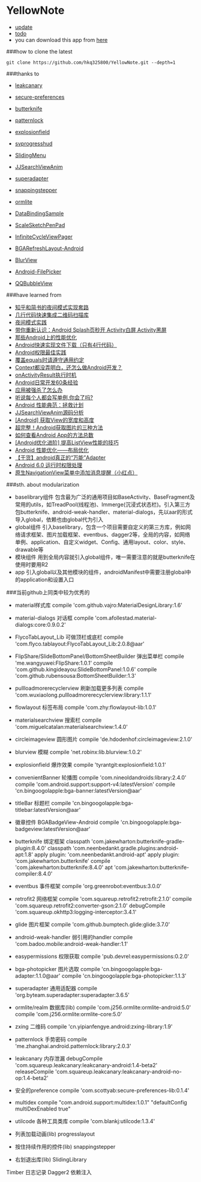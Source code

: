 # YellowNote 
- [update](https://github.com/hkq325800/YellowNote/blob/master/doc/update.md)
- [todo](https://github.com/hkq325800/YellowNote/blob/master/doc/todo.md)
- you can download this app from [here](http://android.app.qq.com/myapp/detail.htm?apkName=com.kerchin.yellownote)

###how to clone the latest
```
git clone https://github.com/hkq325800/YellowNote.git --depth=1
```

###thanks to
- [leakcanary](https://github.com/square/leakcanary)
- [secure-preferences](https://github.com/scottyab/secure-preferences)
- [butterknife](https://github.com/JakeWharton/butterknife)
- [patternlock](https://github.com/DreaminginCodeZH/PatternLock)
- [explosionfield](https://github.com/tyrantgit/ExplosionField)
- [svprogresshud](https://github.com/saiwu-bigkoo/Android-SVProgressHUD)
- [SlidingMenu](https://github.com/jfeinstein10/SlidingMenu)
- [JJSearchViewAnim](https://github.com/android-cjj/JJSearchViewAnim)
- [superadapter](https://github.com/byteam/SuperAdapter)
- [snappingstepper](https://github.com/saiwu-bigkoo/Android-SnappingStepper)
- [ormlite](https://github.com/j256/ormlite-android)

- [DataBindingSample](https://github.com/hkq325800/DataBindingSample)
- [ScaleSketchPenPad](https://github.com/hkq325800/ScaleSketchPenPad)
- [InfiniteCycleViewPager](https://github.com/DevLight-Mobile-Agency/InfiniteCycleViewPager)
- [BGARefreshLayout-Android](https://github.com/bingoogolapple/BGARefreshLayout-Android)
- [BlurView](https://github.com/robinxdroid/BlurView)
- [Android-FilePicker](https://github.com/DroidNinja/Android-FilePicker)
- [QQBubbleView](https://github.com/Yasic/QQBubbleView)

###have learned from
- [知乎和简书的夜间模式实现套路](http://www.jianshu.com/p/3b55e84742e5)
- [几行代码快速集成二维码扫描库](http://mp.weixin.qq.com/s?__biz=MzAxMTI4MTkwNQ==&mid=2650820785&idx=1&sn=a5880c110f79bae07f85d2f7e5c13d7e&scene=0)
- [夜间模式实践](http://mp.weixin.qq.com/s?__biz=MzAxMTI4MTkwNQ==&mid=2650820727&idx=1&sn=6254bf8971d3a576a424afda2671beed&scene=0)
- [带你重新认识：Android Splash页秒开 Activity白屏 Activity黑屏](http://blog.csdn.net/yanzhenjie1003/article/details/52201896)
- [那些Android上的性能优化](http://www.jianshu.com/p/762f7cca7539)
- [Android快速实现文件下载（只有4行代码）](http://www.jianshu.com/p/46fd1c253701)
- [Android权限最佳实践](http://www.jianshu.com/p/3e16bda04852)
- [覆盖equals时请遵守通用约定](http://www.jianshu.com/p/a986e25ae616)
- [Context都没弄明白，还怎么做Android开发？](http://www.jianshu.com/p/94e0f9ab3f1d)
- [onActivityResult执行时机](http://www.jianshu.com/p/780c9d85f8d9)
- [Android日常开发60条经验](http://www.jianshu.com/p/e9cc6d3ef10b)
- [应用被强杀了怎么办](http://www.jianshu.com/p/bce1164b83d8)
- [听说每个人都会写单例,你会了吗?](http://www.jianshu.com/p/eebcb81b1394)
- [Android 性能典范：拯救计划](http://www.jianshu.com/p/efcb36b7ce48)
- [JJSearchViewAnim源码分析](http://www.jianshu.com/p/a48f4e6cf036)
- [[Android] 获取View的宽度和高度](http://www.jianshu.com/p/d18f0c96acb8)
- [超完整！Android获取图片的三种方法](http://www.jianshu.com/p/d4793d32a5fb)
- [如何查看Android App的方法总数](http://www.jianshu.com/p/b3677647d90e)
- [[Android优化进阶] 提高ListView性能的技巧](http://www.jianshu.com/p/3e22d53286ca)
- [Android 性能优化——布局优化](http://www.jianshu.com/p/d3a06b573ee5)
- [【干货】android真正的“万能”Adapter](http://www.jianshu.com/p/d6a76fd3ea5b)
- [Android 6.0 运行时权限处理](http://www.jianshu.com/p/b4a8b3d4f587)
- [原生NavigationView菜单中添加消息提醒（小红点）](http://www.jianshu.com/p/90eb9d06480d)

###sth. about modularization
- baselibrary组件 包含最为广泛的通用项目如BaseActivity、BaseFragment及常用的utils，如TreadPool(线程池)、Immerge(沉浸式状态栏)。引入第三方包butterknife、android-weak-handler、material-dialogs，先以aar的形式导入global，依赖也由global代为引入
- global组件 引入baselibrary，包含一个项目需要自定义的第三方库，例如网络请求框架、图片加载框架、eventbus、dagger2等，全局的内容，如网络单例、application、自定义widget、Config、通用layout、color、style、drawable等
- 模块组件 用到全局内容就引入global组件，唯一需要注意的就是butterknife在使用时要用R2
- app 引入global以及其他模块的组件，androidManifest中需要注册global中的application和设置入口

###当前github上同类中较为优秀的
- material样式库 
compile 'com.github.vajro:MaterialDesignLibrary:1.6'
- material-dialogs 对话框
compile 'com.afollestad.material-dialogs:core:0.9.0.2'
- FlycoTabLayout_Lib 可做顶栏或底栏
compile 'com.flyco.tablayout:FlycoTabLayout_Lib:2.0.8@aar'
- FlipShare/SlideBottomPanel/BottomSheetBuilder 弹出菜单栏 
compile 'me.wangyuwei:FlipShare:1.0.1'
compile 'com.github.kingideayou:SlideBottomPanel:1.0.6'
compile 'com.github.rubensousa:BottomSheetBuilder:1.3'
- pullloadmorerecyclerview 刷新加载更多列表
compile 'com.wuxiaolong.pullloadmorerecyclerview:library:1.1.1'
- flowlayout 标签布局
compile 'com.zhy:flowlayout-lib:1.0.1'
- materialsearchview 搜索栏
compile 'com.miguelcatalan:materialsearchview:1.4.0'
- circleimageview 圆形图片
compile 'de.hdodenhof:circleimageview:2.1.0'
- blurview 模糊
compile 'net.robinx:lib.blurview:1.0.2'
- explosionfield 爆炸效果
compile 'tyrantgit:explosionfield:1.0.1'
- convenientBanner 轮播图
compile 'com.nineoldandroids:library:2.4.0'
compile 'com.android.support:support-v4:latestVersion'
compile 'cn.bingoogolapple:bga-banner:latestVersion@aar'
- titleBar 标题栏
compile 'cn.bingoogolapple:bga-titlebar:latestVersion@aar'
- 徽章控件 BGABadgeView-Android
compile 'cn.bingoogolapple:bga-badgeview:latestVersion@aar'

- butterknife 绑定框架
classpath 'com.jakewharton:butterknife-gradle-plugin:8.4.0'
classpath 'com.neenbedankt.gradle.plugins:android-apt:1.8'
apply plugin: 'com.neenbedankt.android-apt'
apply plugin: 'com.jakewharton.butterknife'
compile 'com.jakewharton:butterknife:8.4.0'
apt 'com.jakewharton:butterknife-compiler:8.4.0'
- eventbus 事件框架
compile 'org.greenrobot:eventbus:3.0.0'
- retrofit2 网络框架
compile 'com.squareup.retrofit2:retrofit:2.1.0'
compile 'com.squareup.retrofit2:converter-gson:2.1.0'
debugCompile 'com.squareup.okhttp3:logging-interceptor:3.4.1'
- glide 图片框架
compile 'com.github.bumptech.glide:glide:3.7.0'
- android-weak-handler 弱引用的handler
compile 'com.badoo.mobile:android-weak-handler:1.1'
- easypermissions 权限获取
compile 'pub.devrel:easypermissions:0.2.0'
- bga-photopicker 图片选取
compile 'cn.bingoogolapple:bga-adapter:1.1.0@aar'
compile 'cn.bingoogolapple:bga-photopicker:1.1.3'
- superadapter 通用适配器
compile 'org.byteam.superadapter:superadapter:3.6.5'
- ormlite/realm 数据库(lib)
compile 'com.j256.ormlite:ormlite-android:5.0'
compile 'com.j256.ormlite:ormlite-core:5.0'
- zxing 二维码
compile 'cn.yipianfengye.android:zxing-library:1.9'
- patternlock 手势密码
compile 'me.zhanghai.android.patternlock:library:2.0.3'
- leakcanary 内存泄漏
debugCompile 'com.squareup.leakcanary:leakcanary-android:1.4-beta2'
releaseCompile 'com.squareup.leakcanary:leakcanary-android-no-op:1.4-beta2'
- 安全的preference
compile 'com.scottyab:secure-preferences-lib:0.1.4'
- multidex
compile "com.android.support:multidex:1.0.1"
"defaultConfig multiDexEnabled true"
- utilcode 各种工具类库
compile 'com.blankj:utilcode:1.3.4'

- 列表加载动画(lib)
progresslayout
- 按住持续作用的控件(lib)
snappingstepper
- 右划退出库(lib)
SlidingLibrary

Timber 日志记录
Dagger2 依赖注入